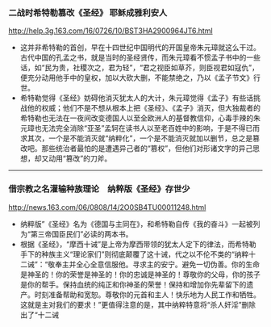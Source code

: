 ### 二战时希特勒篡改《圣经》 耶稣成雅利安人
http://help.3g.163.com/16/0726/10/BST3HA2900964JT6.html
- 这并非希特勒的首创，早在十四世纪中国明代的开国皇帝朱元璋就这么干过。古代中国的孔孟之书，就是当时的圣经贤传，而朱元璋看不惯孟子书中的一些话，如“民为贵，社稷次之，君为轻”，“君之视臣如草芥，则臣视君如寇仇”，便充分动用他手中的皇权，加以大砍大删，不能禁绝之，乃以《孟子节文》行世。
- 希特勒觉得《圣经》妨碍他消灭犹太人的大计，朱元璋觉得《孟子》有些话挑战他的权威；他们不是不想从根本上把《圣经》、《孟子》消灭，但大独裁者的希特勒也无法在一夜间改变德国人以至全欧洲人的基督教信仰，心毒手辣的朱元璋也无法完全消除“亚圣”孟轲在读书人以至老百姓中的影响，于是不得已而求其次，一个是不能消灭就“纳粹化”，一个是不能消灭就加以删节，总之是篡改吧。那些统治者最怕的是遭遇异己者的“篡权”，但他们对形诸文字的异己思想，却又动用“篡改”的刀斧。
---
### 借宗教之名灌输种族理论　纳粹版《圣经》存世少
http://news.163.com/06/0808/14/2O0SB4TU00011248.html
- 纳粹版”《圣经》名为《德国与主同在》，和希特勒自传《我的奋斗》一起被列为“第三帝国臣民们”必读的两本书。
- 根据《圣经》，“摩西十诫”是上帝为摩西带领的犹太人定下的律法，而希特勒手下的种族主义“理论家们”则彻底颠覆了这十诫，代之以不伦不类的“纳粹十二诫”：“敬奉主并全心全意信服他。寻求主的安宁。避免一切伪善。你的生命是神圣的！你的荣誉是神圣的！你的忠诚是神圣的！尊敬你的父母，你的孩子是你的帮手。保持血统的纯正和你神圣的荣誉！保持和增加你先辈留下的遗产。时刻准备帮助和宽恕。尊敬你的元首和主人！快乐地为人民工作和牺牲。这就是主对我们的要求！”更值得注意的是，其中纳粹特意将“杀人奸淫”删除出了“十二诫